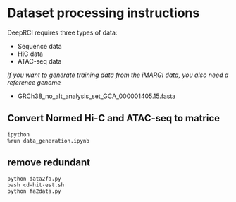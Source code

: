 # Dataset processing instructions

DeepRCI requires three types of data:

* Sequence data
* HiC data
* ATAC-seq data

*If you want to generate training data from the iMARGI data, you also need a reference genome*
* GRCh38_no_alt_analysis_set_GCA_000001405.15.fasta
## Convert Normed Hi-C and ATAC-seq to matrice

```
ipython
%run data_generation.ipynb
```

## remove redundant
```
python data2fa.py
bash cd-hit-est.sh
python fa2data.py
```

